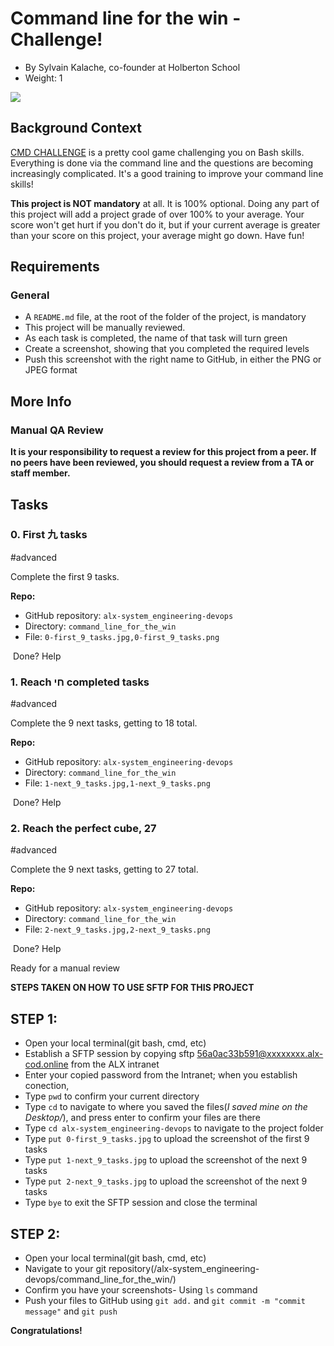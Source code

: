 Command line for the win - Challenge!
========================

-   By Sylvain Kalache, co-founder at Holberton School
-   Weight: 1

![](https://s3.amazonaws.com/intranet-projects-files/holbertonschool-sysadmin_devops/324/06AChAO.png)

Background Context
------------------

[CMD CHALLENGE](https://alx-intranet.hbtn.io/rltoken/a83_NOBEtXgFr1Yqej0HYA "CMD CHALLENGE") is a pretty cool game challenging you on Bash skills. Everything is done via the command line and the questions are becoming increasingly complicated. It's a good training to improve your command line skills!

**This project is NOT mandatory** at all. It is 100% optional. Doing any part of this project will add a project grade of over 100% to your average. Your score won't get hurt if you don't do it, but if your current average is greater than your score on this project, your average might go down. Have fun!

Requirements
------------

### General

-   A `README.md` file, at the root of the folder of the project, is mandatory
-   This project will be manually reviewed.
-   As each task is completed, the name of that task will turn green
-   Create a screenshot, showing that you completed the required levels
-   Push this screenshot with the right name to GitHub, in either the PNG or JPEG format

More Info
---------

### Manual QA Review

**It is your responsibility to request a review for this project from a peer. If no peers have been reviewed, you should request a review from a TA or staff member.**

Tasks
-----

### 0\. First 九 tasks

#advanced

Complete the first 9 tasks.

**Repo:**

-   GitHub repository: `alx-system_engineering-devops`
-   Directory: `command_line_for_the_win`
-   File: `0-first_9_tasks.jpg,0-first_9_tasks.png`

 Done? Help

### 1\. Reach חי completed tasks

#advanced

Complete the 9 next tasks, getting to 18 total.

**Repo:**

-   GitHub repository: `alx-system_engineering-devops`
-   Directory: `command_line_for_the_win`
-   File: `1-next_9_tasks.jpg,1-next_9_tasks.png`

 Done? Help

### 2\. Reach the perfect cube, 27

#advanced

Complete the 9 next tasks, getting to 27 total.

**Repo:**

-   GitHub repository: `alx-system_engineering-devops`
-   Directory: `command_line_for_the_win`
-   File: `2-next_9_tasks.jpg,2-next_9_tasks.png`

 Done? Help

Ready for a manual review

**STEPS TAKEN ON HOW TO USE SFTP FOR THIS PROJECT**

## STEP 1:

-   Open your local terminal(git bash, cmd, etc)
-   Establish a SFTP session by copying sftp 56a0ac33b591@xxxxxxxx.alx-cod.online from the ALX intranet
-   Enter your copied password from the Intranet; when you establish conection,
-   Type `pwd` to confirm your current directory
-   Type `cd` to navigate to where you saved the files(_I saved mine on the Desktop/_), and press enter to confirm your files are there
-   Type `cd alx-system_engineering-devops` to navigate to the project folder
-   Type `put 0-first_9_tasks.jpg` to upload the screenshot of the first 9 tasks
-   Type `put 1-next_9_tasks.jpg` to upload the screenshot of the next 9 tasks
-   Type `put 2-next_9_tasks.jpg` to upload the screenshot of the next 9 tasks
-   Type `bye` to exit the SFTP session and close the terminal

## STEP 2:

-   Open your local terminal(git bash, cmd, etc)
-   Navigate to your git repository(/alx-system_engineering-devops/command_line_for_the_win/)
-   Confirm you have your screenshots- Using `ls` command
-   Push your files to GitHub using `git add.` and `git commit -m "commit message"` and `git push`

**Congratulations!**
